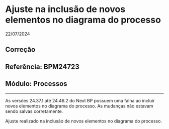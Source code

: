 # Ajuste na inclusão de novos elementos no diagrama do processo
22/07/2024
## Correção
## Referência: BPM24723
## Módulo: Processos
***

As versões 24.37.1 até 24.46.2 do Next BP possuem uma falha ao incluir novos elementos no diagrama do processo. As mudanças não estavam sendo salvas corretamente.

Ajuste realizado na inclusão de novos elementos no diagrama do processo.
